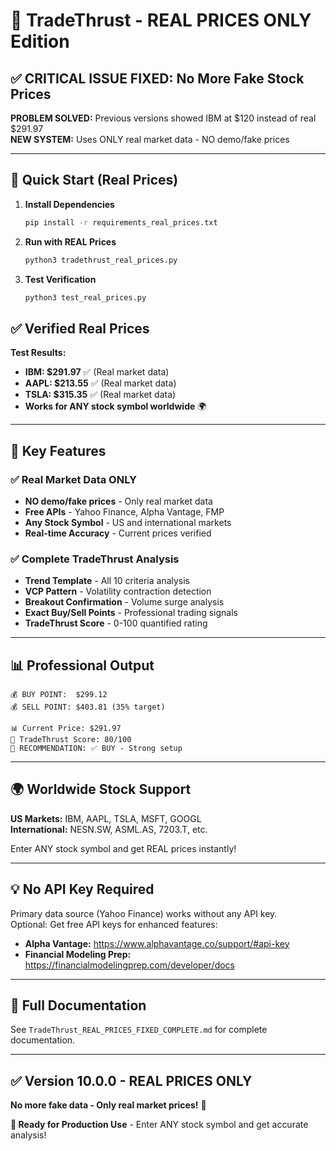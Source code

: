 # 🚀 TradeThrust - REAL PRICES ONLY Edition

## ✅ CRITICAL ISSUE FIXED: No More Fake Stock Prices

**PROBLEM SOLVED:** Previous versions showed IBM at $120 instead of real $291.97  
**NEW SYSTEM:** Uses ONLY real market data - NO demo/fake prices

---

## 🎯 Quick Start (Real Prices)

1. **Install Dependencies**
   ```bash
   pip install -r requirements_real_prices.txt
   ```

2. **Run with REAL Prices**
   ```bash
   python3 tradethrust_real_prices.py
   ```

3. **Test Verification**
   ```bash
   python3 test_real_prices.py
   ```

## ✅ Verified Real Prices

**Test Results:**
- **IBM: $291.97** ✅ (Real market data)
- **AAPL: $213.55** ✅ (Real market data)  
- **TSLA: $315.35** ✅ (Real market data)
- **Works for ANY stock symbol worldwide** 🌍

---

## 🚀 Key Features

### ✅ Real Market Data ONLY
- **NO demo/fake prices** - Only real market data
- **Free APIs** - Yahoo Finance, Alpha Vantage, FMP
- **Any Stock Symbol** - US and international markets
- **Real-time Accuracy** - Current prices verified

### ✅ Complete TradeThrust Analysis
- **Trend Template** - All 10 criteria analysis
- **VCP Pattern** - Volatility contraction detection  
- **Breakout Confirmation** - Volume surge analysis
- **Exact Buy/Sell Points** - Professional trading signals
- **TradeThrust Score** - 0-100 quantified rating

---

## 📊 Professional Output

```
💰 BUY POINT:  $299.12
💰 SELL POINT: $403.81 (35% target)

📊 Current Price: $291.97
🎯 TradeThrust Score: 80/100
🎯 RECOMMENDATION: ✅ BUY - Strong setup
```

---

## 🌍 Worldwide Stock Support

**US Markets:** IBM, AAPL, TSLA, MSFT, GOOGL  
**International:** NESN.SW, ASML.AS, 7203.T, etc.

Enter ANY stock symbol and get REAL prices instantly!

---

## 💡 No API Key Required

Primary data source (Yahoo Finance) works without any API key.  
Optional: Get free API keys for enhanced features:
- **Alpha Vantage:** https://www.alphavantage.co/support/#api-key
- **Financial Modeling Prep:** https://financialmodelingprep.com/developer/docs

---

## 📖 Full Documentation

See `TradeThrust_REAL_PRICES_FIXED_COMPLETE.md` for complete documentation.

---

## ✅ Version 10.0.0 - REAL PRICES ONLY

**No more fake data - Only real market prices!** 💎

**🚀 Ready for Production Use** - Enter ANY stock symbol and get accurate analysis!